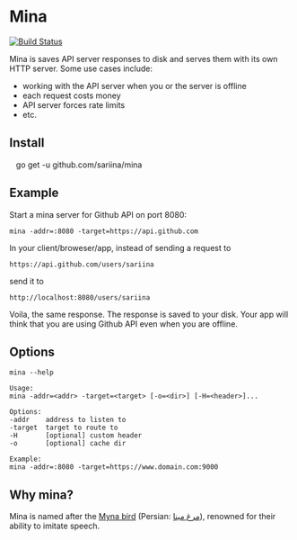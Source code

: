 # Mina

[![Build Status](https://travis-ci.org/sariina/mina.svg?branch=master)](https://travis-ci.org/sariina/mina)

Mina is saves API server responses to disk and serves them with its own HTTP server. Some use cases include:

- working with the API server when you or the server is offline
- each request costs money
- API server forces rate limits 
- etc.

## Install

    go get -u github.com/sariina/mina

## Example

Start a mina server for Github API on port 8080:

    mina -addr=:8080 -target=https://api.github.com

In your client/broweser/app, instead of sending a request to

    https://api.github.com/users/sariina

send it to

    http://localhost:8080/users/sariina

Voila, the same response. The response is saved to your disk.
Your app will think that you are using Github API even when you are offline.

## Options

    mina --help

    Usage:
    mina -addr=<addr> -target=<target> [-o=<dir>] [-H=<header>]...

    Options:
    -addr    address to listen to
    -target  target to route to
    -H       [optional] custom header
    -o       [optional] cache dir

    Example:
    mina -addr=:8080 -target=https://www.domain.com:9000

## Why mina?

Mina is named after the
[Myna bird](https://en.wikipedia.org/wiki/Common_hill_myna)
(Persian: [مرغ مینا](https://fa.wikipedia.org/wiki/%D9%85%DB%8C%D9%86%D8%A7%DB%8C_%D9%85%D8%B9%D9%85%D9%88%D9%84%DB%8C)),
renowned for their ability to imitate speech.
